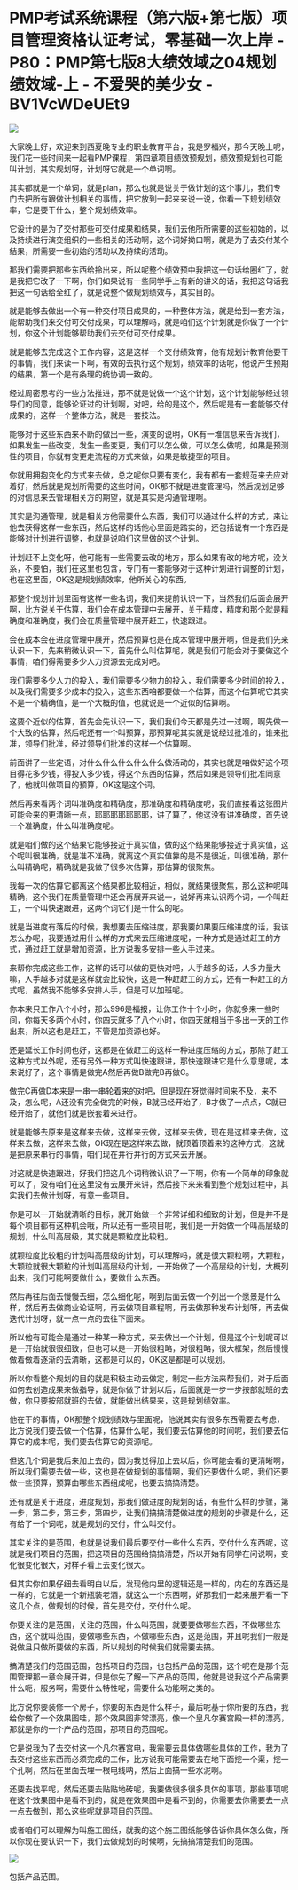# PMP考试系统课程（第六版+第七版）项目管理资格认证考试，零基础一次上岸 - P80：PMP第七版8大绩效域之04规划绩效域-上 - 不爱哭的美少女 - BV1VcWDeUEt9

![](img/a070b9529e8796b89a122f8dabaa9013_0.png)

大家晚上好，欢迎来到西夏晚专业的职业教育平台，我是罗福兴，那今天晚上呢，我们花一些时间来一起看PMP课程，第四章项目绩效预规划，绩效预规划也可能叫计划，其实规划呀，计划呀它就是一个单词啊。

其实都就是一个单词，就是plan，那么也就是说关于做计划的这个事儿，我们专门去把所有跟做计划相关的事情，把它放到一起来来说一说，你看一下规划绩效率，它是要干什么，整个规划绩效率。

它设计的是为了交付那些可交付成果和结果，我们去他所所需要的这些初始的，以及持续进行演变组织的一些相关的活动啊，这个词好拗口啊，就是为了去交付某个结果，所需要一些初始的活动以及持续的活动。

那我们需要把那些东西给拎出来，所以呢整个绩效预中我把这一句话给圈红了，就是我把它改了一下啊，你们如果说有一些同学手上有新的讲义的话，我把这句话我把这一句话给全红了，就是说整个做规划绩效与，其实目的。

就是能够去做出一个有一种交付项目成果的，一种整体方法，就是给到一套方法，能帮助我们来交付可交付成果，可以理解吗，就是咱们这个计划就是你做了一个计划，你这个计划能够帮助我们去交付可交付成果。

就是能够去完成这个工作内容，这是这样一个交付绩效育，他有规划计教育他要干的事情，我们来读一下啊，有效的去执行这个规划，绩效率的话呢，他说产生预期的结果，第一个是有条理的统协调一致的。

经过周密思考的一些方法推进，那不就是说做一个这个计划，这个计划能够经过领导们的同意，能够论证过的计划啊，对吧，给的是这个，然后呢是有一套能够交付成果的，这样一个整体方法，就是一套技法。

能够对于这些东西来不断的做出一些，演变的说明，OK有一堆信息来告诉我们，如果发生一些改变，发生一些变更，我们可以怎么做，可以怎么做呢，如果是预测性的项目，你就有变更走流程的方式来做，如果是敏捷型的项目。

你就用拥抱变化的方式来去做，总之呢你只要有变化，我有都有一套规范来去应对着好，然后就是规划所需要的这些时间，OK那不就是进度管理吗，然后规划足够的对信息来去管理相关方的期望，就是其实是沟通管理啊。

其实是沟通管理，就是相关方他需要什么东西，我们可以通过什么样的方式，来让他去获得这样一些东西，然后这样的话他心里面是踏实的，还包括说有一个东西是能够对计划进行调整，也就是说咱们这里做的这个计划。

计划赶不上变化呀，他可能有一些需要去改的地方，那么如果有改的地方呢，没关系，不要怕，我们在这里也包含，专门有一套能够对于这种计划进行调整的计划，也在这里面，OK这是规划绩效率，他所关心的东西。

那整个规划计划里面有这样一些名词，我们来提前认识一下，当然我们后面会展开啊，比方说关于估算，我们会在成本管理中去展开，关于精度，精度和那个就是精确度和准确度，我们会在质量管理中展开赶工，快速跟进。

会在成本会在进度管理中展开，然后预算也是在成本管理中展开啊，但是我们先来认识一下，先来稍微认识一下，首先什么叫估算呢，就是我们可能会对于要做这个事情，咱们得需要多少人力资源去完成对吧。

我们需要多少人力的投入，我们需要多少物力的投入，我们需要多少时间的投入，以及我们需要多少成本的投入，这些东西咱都要做一个估算，而这个估算呢它其实不是一个精确值，是一个大概的值，也就说是一个近似的估算啊。

这要个近似的估算，首先会先认识一下，我们我们今天都是先过一过啊，啊先做一个大致的估算，然后呢还有一个叫预算，那预算呢其实就是说经过批准的，谁来批准，领导们批准，经过领导们批准的这样一个估算啊。

前面讲了一些定语，对什么什么什么什么什么做活动的，其实也就是咱做好这个项目得花多少钱，得投入多少钱，得这个东西的估算，然后如果是领导们批准同意了，他就叫做项目的预算，OK这是这个词。

然后再来看两个词叫准确度和精确度，那准确度和精确度呢，我们直接看这张图片可能会来的更清晰一点，耶耶耶耶耶耶耶，讲了算了，他这没有讲准确度，首先说一个准确度，什么叫准确度呢。

就是咱们做的这个结果它能够接近于真实值，做的这个结果能够接近于真实值，这个呢叫很准确，就是准不准确，就离这个真实值靠的是不是很近，叫很准确，那什么叫精确呢，精确就是我做了很多次估算，那估算的很聚焦。

我每一次的估算它都离这个结果都比较相近，相似，就结果很聚焦，那么这种呢叫精确，这个我们在质量管理中还会再展开来说一，说好再来认识两个词，一个叫赶工，一个叫快速跟进，这两个词它们是干什么的呢。

就是当进度有落后的时候，我想要去压缩进度，那我要如果要压缩进度的话，我该怎么办呢，我要通过用什么样的方式来去压缩进度呢，一种方式是通过赶工的方式，通过赶工就是增加资源，比方说我多安排一些人手过来。

来帮你完成这些工作，这样的话可以做的更快对吧，人手越多的话，人多力量大嘛，人手越多对就是这样就会比较快，这是一种赶赶工的方式，还有一种赶工的方式呢，虽然我不能够多安排人手，但是可以加班呢。

你本来只工作八个小时，那么996是福报，让你工作十个小时，你就多来一些时间，你每天多两个小时，你四天就多了八个小时，你四天就相当于多出一天的工作出来，所以这也是赶工，不管是加资源也好。

还是延长工作时间也好，这都是在做赶工的这样一种进度压缩的方式，那除了赶工这种方式以外呢，还有另外一种方式叫快速跟进，那快速跟进它是什么意思呢，本来说好了，这个事情是做完A然后再做B做完B再做C。

做完C再做D本来是一串一串轮着来的对吧，但是现在呀觉得时间来不及，来不及，怎么呢，A还没有完全做完的时候，B就已经开始了，B才做了一点点，C就已经开始了，就他们就是嵌套着来进行。

就是能够去原来是这样来去做，这样来去做，这样来去做，现在是这样来去做，这样来去做，这样来去做，OK现在是这样来去做，就顶着顶着来的这种方式，这就是把原来串行的事情，咱们现在并行并行的方式来去开展。

对这就是快速跟进，好我们把这几个词稍微认识了一下啊，你有一个简单的印象就可以了，没有咱们在这里没有去展开来讲，然后接下来来看到整个规划过程中，其实我们去做计划呀，有意一些项目。

你是可以一开始就清晰的目标，就开始做一个非常详细和细致的计划，但是并不是每个项目都有这种机会哦，所以还有一些项目呢，我们是一开始做一个叫高层级的规划，什么叫高层级，其实就是颗粒度比较粗。

就颗粒度比较粗的计划叫高层级的计划，可以理解吗，就是很大颗粒啊，大颗粒，大颗粒就很大颗粒的计划叫高层级的计划，一开始做了一个高层级的计划，大概列出来，我们可能啊要做什么，要做什么东西。

然后再往后面去慢慢去细，怎么细化呢，啊到后面去做一个列出一个愿景是什么样，然后再去做商业论证啊，再去做项目章程啊，再去做那种发布计划呀，再去做迭代计划呀，就一点一点的去往下面来。

所以他有可能会是通过一种某一种方式，来去做出一个计划，但是这个计划呢可以是一开始就很很细致，但也可以是一开始很粗略，对很粗略，很大框架，然后慢慢做着做着逐渐的去清晰，这都是可以的，OK这是都是可以规划。

所以你看整个规划的目的就是积极主动去做定，制定一些方法来帮我们，对于后面如何去创造成果来做指导，就是你做了计划以后，后面就是一步一步按部就班的去做，你只要按部就班的去做，就能做出结果来，这是规划绩效率。

他在干的事情，OK那整个规划绩效与里面呢，他说其实有很多东西需要去考虑，比方说我们要去做一个估算，估算什么呢，我们要去估算他的时间呢，我们要去估算它的成本呢，我们要去估算它的资源呢。

但这几个词是我后来加上去的，因为我觉得加上去以后，你可能会看的更清晰啊，所以我们需要去做一些，这也是在做规划的事情啊，我们还要做什么呢，我们还要做一些预算，预算由哪些东西组成呢，也要去搞搞清楚。

还有就是关于进度，进度规划，那我们做进度的规划的话，有些什么样的步骤，第一步，第二步，第三步，第四步，让我们搞搞清楚做进度的规划的步骤是什么，还有给了一个词呢，就是规划的交付，什么叫交付。

其实关注的是范围，也就是说我们最后要交付一些什么东西，交付什么东西呢，这就是我们项目的范围，把这项目的范围给搞搞清楚，所以开始有同学在问说啊，变化很变化很大，对样子看上去变化很大。

但其实你如果仔细去看明白以后，发现他内里的逻辑还是一样的，内在的东西还是一样的，它就是一个新瓶装老酒，就这么一个东西啊，好那我们一起来展开看一下这几个点，做规划的时候，首先是交付，交付什么呢。

你要关注的是范围，关注的范围，什么叫范围，就要要做哪些东西，不做哪些东西，这个就叫范围，要做哪些东西，不做哪些东西，这是范围，并且呢我们一般是说做且只做所要做的东西，所以规划的时候我们就需要去搞。

搞清楚我们的范围范围，包括项目的范围，也包括产品的范围，这个呢在是那个范围管理那一章会展开讲，但是你先了解一下产品的范围，他就是说我这个产品需要什么呃，服务啊，需要什么特性呢，需要什么功能啊之类的。

比方说你要装修一个房子，你要的东西是什么样子，最后呢基于你所要的东西，我给你做了一个效果图哇，那个效果图非常漂亮，像一个皇凡尔赛宫殿一样的漂亮，那就是你的一个产品的范围，那项目的范围呢。

它是说我为了去交付这一个凡尔赛宫电，我需要去具体做哪些具体的工作，我为了去交付这些东西而必须完成的工作，比方说我可能需要去在地下面挖一个渠，挖一个孔啊，然后在里面去埋一根电线呐，然后上面搞一些水泥啊。

还要去找平呢，然后还要去贴贴地砖呢，我要做很多很多具体的事项，那些事项呢在这个效果图中是看不到的，就是在效果图中是看不到的，你需要去你需要去一点一点去做到，那么这些呢就是项目的范围。

或者咱们可以理解为叫施工图纸，就我的这个施工图纸能够告诉你具体怎么做，所以你现在要认识一下，我们去做规划的时候啊，先搞搞清楚我们的范围。



![](img/a070b9529e8796b89a122f8dabaa9013_2.png)

包括产品范围。